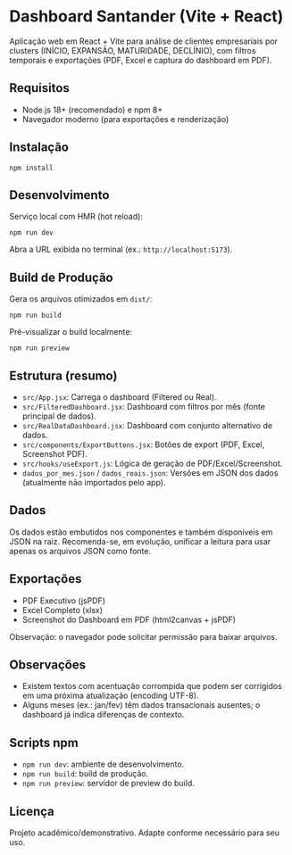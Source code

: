 # Dashboard Santander (Vite + React)

Aplicação web em React + Vite para análise de clientes empresariais por clusters (INÍCIO, EXPANSÃO, MATURIDADE, DECLÍNIO), com filtros temporais e exportações (PDF, Excel e captura do dashboard em PDF).

## Requisitos
- Node.js 18+ (recomendado) e npm 8+
- Navegador moderno (para exportações e renderização)

## Instalação
```
npm install
```

## Desenvolvimento
Serviço local com HMR (hot reload):
```
npm run dev
```
Abra a URL exibida no terminal (ex.: `http://localhost:5173`).

## Build de Produção
Gera os arquivos otimizados em `dist/`:
```
npm run build
```

Pré-visualizar o build localmente:
```
npm run preview
```

## Estrutura (resumo)
- `src/App.jsx`: Carrega o dashboard (Filtered ou Real).
- `src/FilteredDashboard.jsx`: Dashboard com filtros por mês (fonte principal de dados).
- `src/RealDataDashboard.jsx`: Dashboard com conjunto alternativo de dados.
- `src/components/ExportButtons.jsx`: Botões de export (PDF, Excel, Screenshot PDF).
- `src/hooks/useExport.js`: Lógica de geração de PDF/Excel/Screenshot.
- `dados_por_mes.json` / `dados_reais.json`: Versões em JSON dos dados (atualmente não importados pelo app).

## Dados
Os dados estão embutidos nos componentes e também disponíveis em JSON na raiz. Recomenda-se, em evolução, unificar a leitura para usar apenas os arquivos JSON como fonte.

## Exportações
- PDF Executivo (jsPDF)
- Excel Completo (xlsx)
- Screenshot do Dashboard em PDF (html2canvas + jsPDF)

Observação: o navegador pode solicitar permissão para baixar arquivos.

## Observações
- Existem textos com acentuação corrompida que podem ser corrigidos em uma próxima atualização (encoding UTF-8).
- Alguns meses (ex.: jan/fev) têm dados transacionais ausentes; o dashboard já indica diferenças de contexto.

## Scripts npm
- `npm run dev`: ambiente de desenvolvimento.
- `npm run build`: build de produção.
- `npm run preview`: servidor de preview do build.

## Licença
Projeto acadêmico/demonstrativo. Adapte conforme necessário para seu uso.
